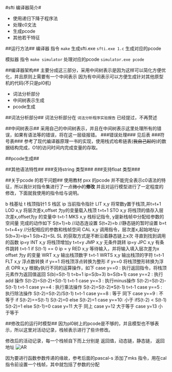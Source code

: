 #sfti 编译器简介#

+ 使用递归下降子程序法
+ 处理c0文法
+ 生成pcode
+ 其他若干特征

##运行方法##
编译器
指令 
```make``` 
生成sfti.exe 
```sfti.exe 1.c``` 生成对应的pcode

模拟器
指令
```make simulator``` 
处理对应的pcode
```simulator.exe pcode```

##编译器架构##
主要分成这三部分，采用中间树表示是因为这样可以简化方便优化，并且原则上需要有一个中间表示
因为有中间表示可以方便生成针对其他原型机的代码(不只是pl0机)

+ 词法分析部分
+ 中间树表示生成
+ pcode生成

##词法分析部分##
词法分析部分在
```词法分析程序实验报告``` 已经提过，不再赘述

##中间树表示##
采用自己的中间树表示，并且在中间树表示这里处理所有的错误，如果有语法等的错误，将在这一层级报错。
###错误处理###
见后表
###符号表###
参考了现代编译器原理一书的实现，使用栈式哈希链表(~~我自己起的~~)的数据结构完成，O1的访问时间内完成变量的存取。

##pcode生成##

##其他语法特性##
###支持string 类型###
###支持float 类型###



##关于pcode 的若干问题##
使用教材 pxx 的pcode 并不能完全表示c0语法的特征，所以我针对指令集进行了一点~~微小~~的**修改**
并且对运行模型进行了一定程度的修改，下面就我使用的指令给与说明。

b 栈基址
t 栈顶指针1
S 栈区
ip 当前指令指针
LIT  x,y  将常数y置于栈顶,并t=t+1
LOD  x,y  将层次差x,offset 为y的变量载入栈顶 t=t+1
STO  x,y  将栈顶的值存入层次差x,offset为y 的变量中 t=t-1
MKS  x,y  栈标记指令, y是新栈帧中分配给参数的空间量 完成的动作如下
	S(t+1)=b  //动态连设置
	S(t+2)=b  //静态链的暂时设置
	b=t
	t=t+4+y   //分配相应的参数和栈帧空间
CAL  x,y 调用指令，层次差x,起始地址y
	S(b+3)=ip+1
	S(b+2)=SL
	SL 的获取方式是不断沿着静态链上x次 寻直到找到调用的函数
	ip=y
INT  x,y  将栈顶增加y
	t=t+y
JMP  x,y  无条件跳转
	ip=y
JPC  x,y  有条件跳转
	t=t-1
	if S(t-1) == 0 ip = y
RED  x,y  等待输入，并将输入填入层次差为x offset 为y 的变量
WRT  x,y  输出栈顶数字 t=t-1
WRTS x,y  输出栈顶的字符 t=t-1
FLT  x,y  浮点数转换
	if y==1 将栈顶浮点转换为整形
	if y==0 将栈顶整形转换为浮点
OPR  x,y  根据y执行不同的运算操作，如下
	 case y==0 :
	 	执行返回指令，将栈顶元素作为返回值返回
	 	S(b)=S(t-1)
	 	t=b+1
	 	ip=S(b+3)
	 	b=S(b+1)
	 case y==2 :
	 	执行add 操作 
	 	S(t-2)=S(t-2)+S(t-1)
	 	t=t-1
	 case y==3 :
	 	执行minus操作
	 	S(t-2)=S(t-2)-S(t-1)
	 	t=t-1
	 case y==4 :
	 	执行乘法操作
	 	S(t-2)=S(t-2)*S(t-1)
	 	t=t-1
	 case y==5 :
	 	执行除法操作
	 	S(t-2)=S(t-2)/S(t-1)
	 	t=t-1
	 case y==8 :
	 	等于 同下
	 case y==9 :
	 	不等于
	 	if S(t-2)==S(t-1)
	 		S(t-2)=0
	 	else 
	 		S(t-2)=1
	 case y==10: 
	  	小于
	  	ifS(t-2) < S(t-1)
	  	 	S(t-2)=1
	  	 else 
	  	 	S(t-1)=0
	 case y=11 
	 	大于 同上
	 case y=12
	 	大于等于
	 case y=13
	 	小于等于

##修改后的运行时模型##
因为pl0树上的pcode是不够的，并且模型也不够表示，所以这里对活动记录，栈帧表示进行了些许修改。

修改后的活动记录，每一个栈帧自下而上分别是 返回值，动态链，静态链， 返回地址
![AR](https://raw.githubusercontent.com/sfzyk/buaa-c0compiler/master/fig/ar.png)

因为要进行函数参数传递的缘故，参考后面的pascal-s 添加了mks 指令，用在cal指令前设置一个栈帧，其中就包括了参数的分配


